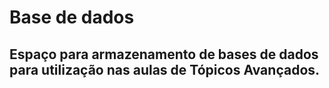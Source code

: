 # Base de dados
## Espaço para armazenamento de bases de dados para utilização nas aulas de Tópicos Avançados.
